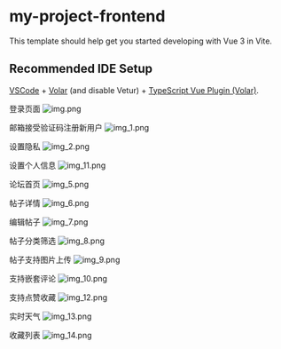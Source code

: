 # my-project-frontend

This template should help get you started developing with Vue 3 in Vite.

## Recommended IDE Setup

[VSCode](https://code.visualstudio.com/) + [Volar](https://marketplace.visualstudio.com/items?itemName=Vue.volar) (and disable Vetur) + [TypeScript Vue Plugin (Volar)](https://marketplace.visualstudio.com/items?itemName=Vue.vscode-typescript-vue-plugin).

登录页面
![img.png](img.png)

邮箱接受验证码注册新用户
![img_1.png](img_1.png)

设置隐私
![img_2.png](img_2.png)

设置个人信息
![img_11.png](img_11.png)

论坛首页
![img_5.png](img_5.png)

帖子详情
![img_6.png](img_6.png)

编辑帖子
![img_7.png](img_7.png)

帖子分类筛选
![img_8.png](img_8.png)

帖子支持图片上传
![img_9.png](img_9.png)

支持嵌套评论
![img_10.png](img_10.png)

支持点赞收藏
![img_12.png](img_12.png)

实时天气
![img_13.png](img_13.png)

收藏列表
![img_14.png](img_14.png)